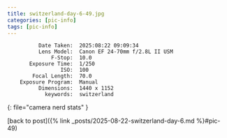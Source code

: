 ```yaml
---
title: switzerland-day-6-49.jpg
categories: [pic-info]
tags: [pic-info]
---
```


```text
          Date Taken:  2025:08:22 09:09:34
          Lens Model:  Canon EF 24-70mm f/2.8L II USM
              F-Stop:  10.0
       Exposure Time:  1/250
                 ISO:  100
        Focal Length:  70.0
    Exposure Program:  Manual
          Dimensions:  1440 x 1152
            keywords:  switzerland
```
{: file="camera nerd stats" }

[back to post]({% link _posts/2025-08-22-switzerland-day-6.md %}#pic-49)